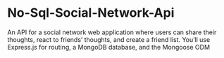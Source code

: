 # No-Sql-Social-Network-Api
 An API for a social network web application where users can share their thoughts, react to friends’ thoughts, and create a friend list. You’ll use Express.js for routing, a MongoDB database, and the Mongoose ODM
